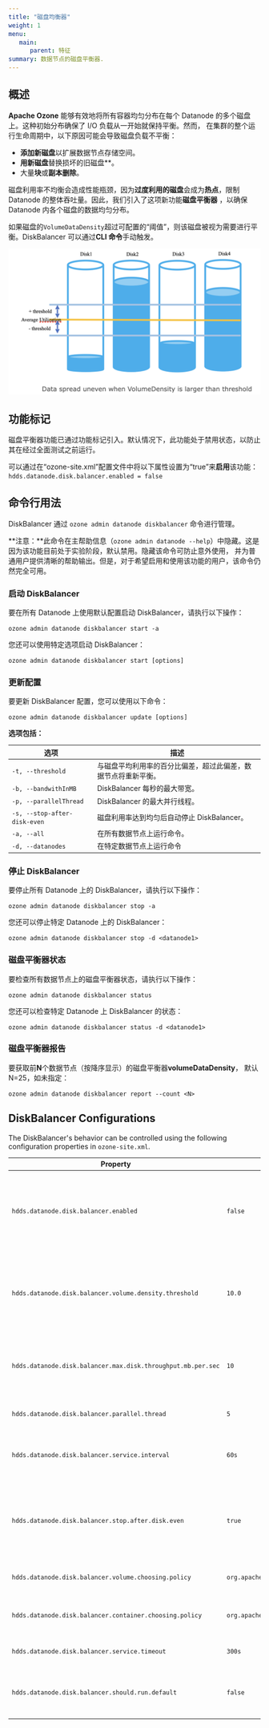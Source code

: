 ```yaml
---
title: "磁盘均衡器"
weight: 1
menu:
   main:
      parent: 特征
summary: 数据节点的磁盘平衡器.
---
```

<!---
  Licensed to the Apache Software Foundation (ASF) under one or more
  contributor license agreements.  See the NOTICE file distributed with
  this work for additional information regarding copyright ownership.
  The ASF licenses this file to You under the Apache License, Version 2.0
  (the "License"); you may not use this file except in compliance with
  the License.  You may obtain a copy of the License at

      http://www.apache.org/licenses/LICENSE-2.0

  Unless required by applicable law or agreed to in writing, software
  distributed under the License is distributed on an "AS IS" BASIS,
  WITHOUT WARRANTIES OR CONDITIONS OF ANY KIND, either express or implied.
  See the License for the specific language governing permissions and
  limitations under the License.
-->

## 概述
**Apache Ozone** 能够有效地将所有容器均匀分布在每个 Datanode 的多个磁盘上。这种初始分布确保了 I/O 负载从一开始就保持平衡。然而，
在集群的整个运行生命周期中，以下原因可能会导致磁盘负载不平衡：
- **添加新磁盘**以扩展数据节点存储空间。
- **用新磁盘**替换损坏的旧磁盘**。
- 大量**块**或**副本删除**。

磁盘利用率不均衡会造成性能瓶颈，因为**过度利用的磁盘**会成为**热点**，限制 Datanode 的整体吞吐量。因此，我们引入了这项新功能**磁盘平衡器**
，以确保 Datanode 内各个磁盘的数据均匀分布。

如果磁盘的`VolumeDataDensity`超过可配置的“阈值”，则该磁盘被视为需要进行平衡。DiskBalancer 可以通过**CLI 命令**手动触发。

![Disk Even](diskBalancer.png)

## 功能标记

磁盘平衡器功能已通过功能标记引入。默认情况下，此功能处于禁用状态，以防止其在经过全面测试之前运行。

可以通过在“ozone-site.xml”配置文件中将以下属性设置为“true”来**启用**该功能：
`hdds.datanode.disk.balancer.enabled = false`

## 命令行用法
DiskBalancer 通过 `ozone admin datanode diskbalancer` 命令进行管理。

**注意：**此命令在主帮助信息（`ozone admin datanode --help`）中隐藏。这是因为该功能目前处于实验阶段，默认禁用。隐藏该命令可防止意外使用，
并为普通用户提供清晰的帮助输出。但是，对于希望启用和使用该功能的用户，该命令仍然完全可用。

### **启动 DiskBalancer**
要在所有 Datanode 上使用默认配置启动 DiskBalancer，请执行以下操作：

```shell
ozone admin datanode diskbalancer start -a
```

您还可以使用特定选项启动 DiskBalancer：
```shell
ozone admin datanode diskbalancer start [options]
```

### **更新配置**
要更新 DiskBalancer 配置，您可以使用以下命令：

```shell
ozone admin datanode diskbalancer update [options]
```
**选项包括：**

| 选项                           | 描述                              |                                                                                                                                                             
|------------------------------|---------------------------------|
| `-t, --threshold`            | 与磁盘平均利用率的百分比偏差，超过此偏差，数据节点将重新平衡。 |
| `-b, --bandwithInMB`         | DiskBalancer 每秒的最大带宽。           |
| `-p, --parallelThread`       | DiskBalancer 的最大并行线程。           |
| `-s, --stop-after-disk-even` | 磁盘利用率达到均匀后自动停止 DiskBalancer。    |
| `-a, --all`                  | 在所有数据节点上运行命令。                   |
| `-d, --datanodes`            | 在特定数据节点上运行命令                    |

### **停止 DiskBalancer**
要停止所有 Datanode 上的 DiskBalancer，请执行以下操作：

```shell
ozone admin datanode diskbalancer stop -a
```
您还可以停止特定 Datanode 上的 DiskBalancer：

```shell
ozone admin datanode diskbalancer stop -d <datanode1>
```
### **磁盘平衡器状态**
要检查所有数据节点上的磁盘平衡器状态，请执行以下操作：

```shell
ozone admin datanode diskbalancer status
```
您还可以检查特定 Datanode 上 DiskBalancer 的状态：
```shell
ozone admin datanode diskbalancer status -d <datanode1>
```
### **磁盘平衡器报告**
要获取前**N**个数据节点（按降序显示）的磁盘平衡器**volumeDataDensity**，
默认 N=25，如未指定：

```shell
ozone admin datanode diskbalancer report --count <N>
```

## DiskBalancer Configurations

The DiskBalancer's behavior can be controlled using the following configuration properties in `ozone-site.xml`.

| Property                                                     | Default Value                          | Description                                                                                                                                                                 |
|--------------------------------------------------------------|----------------------------------------|-----------------------------------------------------------------------------------------------------------------------------------------------------------------------------|
| `hdds.datanode.disk.balancer.enabled`                        | `false`                                | 如果为 false，则 Datanode 上的 DiskBalancer 服务将被禁用。将其配置为 true 可启用 DiskBalancer。                                                      |                                                            |                                                                                        |                                                                                                                                                                              |
| `hdds.datanode.disk.balancer.volume.density.threshold`       | `10.0`                                 | 百分比（0-100）。如果对于每个卷，其利用率与平均数据节点利用率之差不超过此阈值，则认为数据节点处于平衡状态。    |
| `hdds.datanode.disk.balancer.max.disk.throughput.mb.per.sec` | `10`                                   | 平衡器可用于移动数据的最大带宽（以 MB/s 为单位），以避免影响客户端 I/O。                                                                    |
| `hdds.datanode.disk.balancer.parallel.thread`                | `5`                                    | 用于并行移动容器的工作线程数。                                                                                                       |
| `hdds.datanode.disk.balancer.service.interval`               | `60s`                                  | Datanode DiskBalancer 服务检查不平衡并更新其配置的时间间隔。                                                             |
| `hdds.datanode.disk.balancer.stop.after.disk.even`           | `true`                                 | 如果为真，则一旦磁盘被视为平衡（即所有卷密度都在阈值内），DiskBalancer 将自动停止其平衡活动。           |
| `hdds.datanode.disk.balancer.volume.choosing.policy`         | `org.apache.hadoop.ozone.container.diskbalancer.policy.DefaultVolumeChoosingPolicy` | 用于选择平衡的源卷和目标卷的策略类。                                                                                                 |
| `hdds.datanode.disk.balancer.container.choosing.policy`      | `org.apache.hadoop.ozone.container.diskbalancer.policy.DefaultContainerChoosingPolicy` | 用于选择将哪些容器从源卷移动到目标卷的策略类。                                                                         |
| `hdds.datanode.disk.balancer.service.timeout`                | `300s`                                 | Datanode DiskBalancer 服务操作超时。                                                                                                                    |
| `hdds.datanode.disk.balancer.should.run.default`             | `false`                                | 如果平衡器无法读取其持久配置，则该值决定服务是否应默认运行。                                                       |

